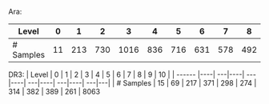 
Ara:

| Level  | 0  | 1  | 2 | 3  | 4  | 5  | 6 | 7  | 8  | 9 | 10 |
| ------ |----| ---|----| ---|----| ---|----| ---|----| ---|---|
| # Samples | 11 | 213 |730 | 1016 |  836 |  716 |  631  | 578 |  492  | 513 | 13896|



DR3:
| Level  | 0  | 1  | 2 | 3  | 4  | 5  | 6 | 7  | 8  | 9 | 10 |
| ------ |----| ---|----| ---|----| ---|----| ---|----| ---|---|
| # Samples | 15 |  69 | 217 | 371 | 298 | 274 | 314 | 382 | 389 | 261 | 8063 
